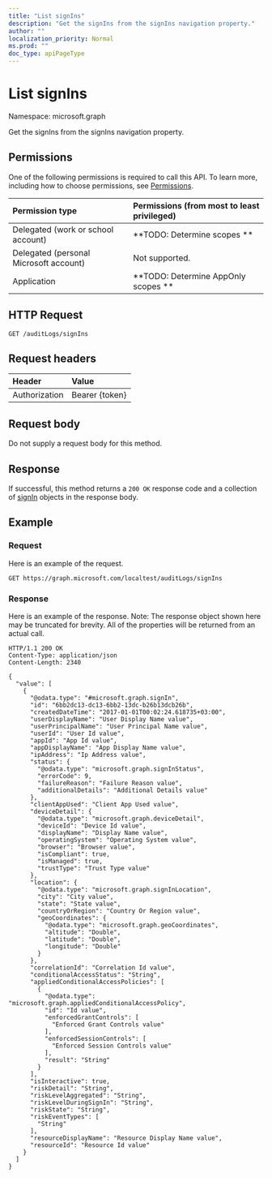 ```yaml
---
title: "List signIns"
description: "Get the signIns from the signIns navigation property."
author: ""
localization_priority: Normal
ms.prod: ""
doc_type: apiPageType
---
```


# List signIns

Namespace: microsoft.graph

Get the signIns from the signIns navigation property.

## Permissions
One of the following permissions is required to call this API. To learn more, including how to choose permissions, see [Permissions](/concepts/permissions-reference.md).

|Permission type|Permissions (from most to least privileged)|
|:---|:---|
|Delegated (work or school account)|**TODO: Determine scopes **|
|Delegated (personal Microsoft account)|Not supported.|
|Application|**TODO: Determine AppOnly scopes **|

## HTTP Request
<!-- {
  "blockType": "ignored"
}
-->
``` http
GET /auditLogs/signIns
```

## Request headers
|Header|Value|
|:---|:---|
|Authorization|Bearer {token}|

## Request body
Do not supply a request body for this method.

## Response
If successful, this method returns a `200 OK` response code and a collection of [signIn](../resources/signin.md) objects in the response body.

## Example

### Request
Here is an example of the request.
<!-- {
  "blockType": "request",
  "name": "get_signin"
}
-->
``` http
GET https://graph.microsoft.com/localtest/auditLogs/signIns
```

### Response
Here is an example of the response. Note: The response object shown here may be truncated for brevity. All of the properties will be returned from an actual call.
<!-- {
  "blockType": "response",
  "truncated": true,
  "@odata.type": "collection(microsoft.graph.signin)"
}
-->
``` http
HTTP/1.1 200 OK
Content-Type: application/json
Content-Length: 2340

{
  "value": [
    {
      "@odata.type": "#microsoft.graph.signIn",
      "id": "6bb2dc13-dc13-6bb2-13dc-b26b13dcb26b",
      "createdDateTime": "2017-01-01T00:02:24.618735+03:00",
      "userDisplayName": "User Display Name value",
      "userPrincipalName": "User Principal Name value",
      "userId": "User Id value",
      "appId": "App Id value",
      "appDisplayName": "App Display Name value",
      "ipAddress": "Ip Address value",
      "status": {
        "@odata.type": "microsoft.graph.signInStatus",
        "errorCode": 9,
        "failureReason": "Failure Reason value",
        "additionalDetails": "Additional Details value"
      },
      "clientAppUsed": "Client App Used value",
      "deviceDetail": {
        "@odata.type": "microsoft.graph.deviceDetail",
        "deviceId": "Device Id value",
        "displayName": "Display Name value",
        "operatingSystem": "Operating System value",
        "browser": "Browser value",
        "isCompliant": true,
        "isManaged": true,
        "trustType": "Trust Type value"
      },
      "location": {
        "@odata.type": "microsoft.graph.signInLocation",
        "city": "City value",
        "state": "State value",
        "countryOrRegion": "Country Or Region value",
        "geoCoordinates": {
          "@odata.type": "microsoft.graph.geoCoordinates",
          "altitude": "Double",
          "latitude": "Double",
          "longitude": "Double"
        }
      },
      "correlationId": "Correlation Id value",
      "conditionalAccessStatus": "String",
      "appliedConditionalAccessPolicies": [
        {
          "@odata.type": "microsoft.graph.appliedConditionalAccessPolicy",
          "id": "Id value",
          "enforcedGrantControls": [
            "Enforced Grant Controls value"
          ],
          "enforcedSessionControls": [
            "Enforced Session Controls value"
          ],
          "result": "String"
        }
      ],
      "isInteractive": true,
      "riskDetail": "String",
      "riskLevelAggregated": "String",
      "riskLevelDuringSignIn": "String",
      "riskState": "String",
      "riskEventTypes": [
        "String"
      ],
      "resourceDisplayName": "Resource Display Name value",
      "resourceId": "Resource Id value"
    }
  ]
}
```

